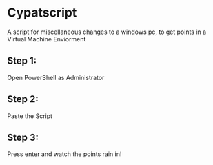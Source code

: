 # Cypatscript
A script for miscellaneous changes to a windows pc, to get points in a Virtual Machine Enviorment

## Step 1:
Open PowerShell as Administrator

## Step 2:
Paste the Script

## Step 3:
Press enter and watch the points rain in!
